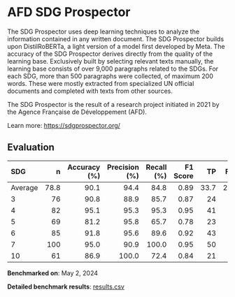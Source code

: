 # AFD SDG Prospector

The SDG Prospector uses deep learning techniques to analyze the information
contained in any written document. The SDG Prospector builds upon
DistilRoBERTa, a light version of a model first developed by Meta. The
accuracy of the SDG Prospector derives directly from the quality of the
learning base. Exclusively built by selecting relevant texts manually, the
learning base consists of over 9,000 paragraphs related to the SDGs. For each
SDG, more than 500 paragraphs were collected, of maximum 200 words. These were
mostly extracted from specialized UN official documents and completed with
texts from other sources.

The SDG Prospector is the result of a research project initiated in 2021 by
the Agence Française de Développement (AFD).


Learn more: https://sdgprospector.org/

## Evaluation

| SDG     |    n |   Accuracy (%) |   Precision (%) |   Recall (%) |   F1 Score |   TP |   FP |   TN |   FN |
|:--------|-----:|---------------:|----------------:|-------------:|-----------:|-----:|-----:|-----:|-----:|
| Average | 78.8 |           90.1 |            94.4 |         84.8 |       0.89 | 33.7 |  2.2 | 37.8 |  5.2 |
| 3       |   76 |           90.8 |            88.9 |         85.7 |       0.87 |   24 |    3 |   45 |    4 |
| 4       |   82 |           95.1 |            95.3 |         95.3 |       0.95 |   41 |    2 |   37 |    2 |
| 5       |   69 |           81.2 |            95.8 |         65.7 |       0.78 |   23 |    1 |   33 |   12 |
| 6       |   85 |           91.8 |            95.6 |         89.6 |       0.92 |   43 |    2 |   35 |    5 |
| 7       |  100 |           95.0 |            90.9 |        100.0 |       0.95 |   50 |    5 |   45 |    0 |
| 10      |   61 |           86.9 |           100.0 |         72.4 |       0.84 |   21 |    0 |   32 |    8 |

**Benchmarked on**: May 2, 2024

**Detailed benchmark results**: [results.csv](results.csv)